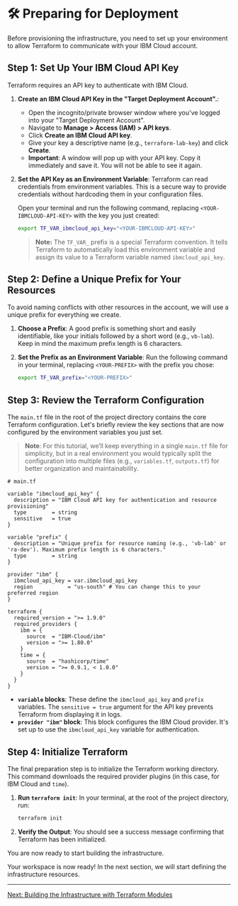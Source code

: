 # 🛠️ Preparing for Deployment

Before provisioning the infrastructure, you need to set up your environment to allow Terraform to communicate with your IBM Cloud account.

## Step 1: Set Up Your IBM Cloud API Key

Terraform requires an API key to authenticate with IBM Cloud.

1.  **Create an IBM Cloud API Key in the "Target Deployment Account".**:
    *   Open the incognito/private browser window where you've logged into your "Target Deployment Account".
    *   Navigate to **Manage > Access (IAM) > API keys**.
    *   Click **Create an IBM Cloud API key**.
    *   Give your key a descriptive name (e.g., `terraform-lab-key`) and click **Create**.
    *   **Important**: A window will pop up with your API key. Copy it immediately and save it. You will not be able to see it again.

2.  **Set the API Key as an Environment Variable**:
    Terraform can read credentials from environment variables. This is a secure way to provide credentials without hardcoding them in your configuration files.

    Open your terminal and run the following command, replacing `<YOUR-IBMCLOUD-API-KEY>` with the key you just created:

    ```bash
    export TF_VAR_ibmcloud_api_key="<YOUR-IBMCLOUD-API-KEY>"
    ```

    > **Note:** The `TF_VAR_` prefix is a special Terraform convention. It tells Terraform to automatically load this environment variable and assign its value to a Terraform variable named `ibmcloud_api_key`.

## Step 2: Define a Unique Prefix for Your Resources

To avoid naming conflicts with other resources in the account, we will use a unique prefix for everything we create.

1.  **Choose a Prefix**:
    A good prefix is something short and easily identifiable, like your initials followed by a short word (e.g., `vb-lab`). Keep in mind the maximum prefix length is 6 characters.

2.  **Set the Prefix as an Environment Variable**:
    Run the following command in your terminal, replacing `<YOUR-PREFIX>` with the prefix you chose:

    ```bash
    export TF_VAR_prefix="<YOUR-PREFIX>"
    ```

## Step 3: Review the Terraform Configuration

The `main.tf` file in the root of the project directory contains the core Terraform configuration. Let's briefly review the key sections that are now configured by the environment variables you just set.

> **Note**: For this tutorial, we’ll keep everything in a single `main.tf` file for simplicity, but in a real environment you would typically split the configuration into multiple files (e.g., `variables.tf`, `outputs.tf`) for better organization and maintainability.

```hcl
# main.tf

variable "ibmcloud_api_key" {
  description = "IBM Cloud API key for authentication and resource provisioning"
  type        = string
  sensitive   = true
}

variable "prefix" {
  description = "Unique prefix for resource naming (e.g., 'vb-lab' or 'ra-dev'). Maximum prefix length is 6 characters."
  type        = string
}

provider "ibm" {
  ibmcloud_api_key = var.ibmcloud_api_key
  region           = "us-south" # You can change this to your preferred region
}

terraform {
  required_version = ">= 1.9.0"
  required_providers {
    ibm = {
      source  = "IBM-Cloud/ibm"
      version = ">= 1.80.0"
    }
    time = {
      source  = "hashicorp/time"
      version = ">= 0.9.1, < 1.0.0"
    }
  }
}
```

-   **`variable` blocks**: These define the `ibmcloud_api_key` and `prefix` variables. The `sensitive = true` argument for the API key prevents Terraform from displaying it in logs.
-   **`provider "ibm"` block**: This block configures the IBM Cloud provider. It's set up to use the `ibmcloud_api_key` variable for authentication.

## Step 4: Initialize Terraform

The final preparation step is to initialize the Terraform working directory. This command downloads the required provider plugins (in this case, for IBM Cloud and `time`).

1.  **Run `terraform init`**:
    In your terminal, at the root of the project directory, run:

    ```bash
    terraform init
    ```

2.  **Verify the Output**:
    You should see a success message confirming that Terraform has been initialized.

You are now ready to start building the infrastructure.

Your workspace is now ready! In the next section, we will start defining the infrastructure resources.

---

[Next: Building the Infrastructure with Terraform Modules](./04-building-with-terraform-modules.md)
